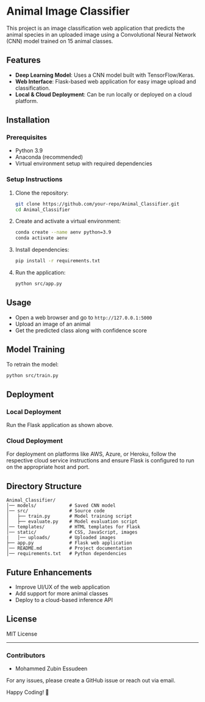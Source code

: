 # Animal Image Classifier

This project is an image classification web application that predicts the animal species in an uploaded image using a Convolutional Neural Network (CNN) model trained on 15 animal classes.

## Features
- **Deep Learning Model**: Uses a CNN model built with TensorFlow/Keras.
- **Web Interface**: Flask-based web application for easy image upload and classification.
- **Local & Cloud Deployment**: Can be run locally or deployed on a cloud platform.

## Installation
### Prerequisites
- Python 3.9
- Anaconda (recommended)
- Virtual environment setup with required dependencies

### Setup Instructions
1. Clone the repository:
   ```sh
   git clone https://github.com/your-repo/Animal_Classifier.git
   cd Animal_Classifier
   ```
2. Create and activate a virtual environment:
   ```sh
   conda create --name aenv python=3.9
   conda activate aenv
   ```
3. Install dependencies:
   ```sh
   pip install -r requirements.txt
   ```
4. Run the application:
   ```sh
   python src/app.py
   ```

## Usage
- Open a web browser and go to `http://127.0.0.1:5000`
- Upload an image of an animal
- Get the predicted class along with confidence score

## Model Training
To retrain the model:
```sh
python src/train.py
```

## Deployment
### Local Deployment
Run the Flask application as shown above.

### Cloud Deployment
For deployment on platforms like AWS, Azure, or Heroku, follow the respective cloud service instructions and ensure Flask is configured to run on the appropriate host and port.

## Directory Structure
```
Animal_Classifier/
│── models/            # Saved CNN model
│── src/               # Source code
│   ├── train.py       # Model training script
│   ├── evaluate.py    # Model evaluation script
│── templates/         # HTML templates for Flask
│── static/            # CSS, JavaScript, images
|   │── uploads/       # Uploaded images
├── app.py             # Flask web application
│── README.md          # Project documentation
│── requirements.txt   # Python dependencies
```

## Future Enhancements
- Improve UI/UX of the web application
- Add support for more animal classes
- Deploy to a cloud-based inference API

## License
MIT License

---
### Contributors
- Mohammed Zubin Essudeen

For any issues, please create a GitHub issue or reach out via email.

Happy Coding! 🚀
